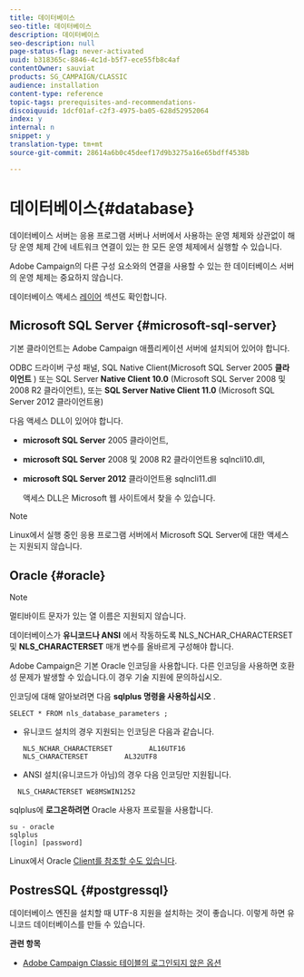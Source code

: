 ```yaml
---
title: 데이터베이스
seo-title: 데이터베이스
description: 데이터베이스
seo-description: null
page-status-flag: never-activated
uuid: b318365c-8846-4c1d-b5f7-ece55fb8c4af
contentOwner: sauviat
products: SG_CAMPAIGN/CLASSIC
audience: installation
content-type: reference
topic-tags: prerequisites-and-recommendations-
discoiquuid: 1dcf01af-c2f3-4975-ba05-628d52952064
index: y
internal: n
snippet: y
translation-type: tm+mt
source-git-commit: 28614a6b0c45deef17d9b3275a16e65bdff4538b

---
```



# 데이터베이스{#database}

데이터베이스 서버는 응용 프로그램 서버나 서버에서 사용하는 운영 체제와 상관없이 해당 운영 체제 간에 네트워크 연결이 있는 한 모든 운영 체제에서 실행할 수 있습니다.

Adobe Campaign의 다른 구성 요소와의 연결을 사용할 수 있는 한 데이터베이스 서버의 운영 체제는 중요하지 않습니다.

데이터베이스 액세스 [레이어](../../installation/using/prerequisites-of-campaign-installation-in-linux.md#database-access-layers) 섹션도 확인합니다.

## Microsoft SQL Server {#microsoft-sql-server}

기본 클라이언트는 Adobe Campaign 애플리케이션 서버에 설치되어 있어야 합니다.

ODBC 드라이버 구성 패널, SQL Native Client(Microsoft SQL Server 2005 **클라이언트** ) 또는 SQL Server **Native Client 10.0** (Microsoft SQL Server 2008 및 2008 R2 클라이언트), 또는 **SQL Server Native Client 11.0** (Microsoft SQL Server 2012 클라이언트용)

다음 액세스 DLL이 있어야 합니다.

* **microsoft SQL Server** 2005 클라이언트,
* **microsoft SQL Server** 2008 및 2008 R2 클라이언트용 sqlncli10.dll,
* **microsoft SQL Server 2012** 클라이언트용 sqlncli11.dll

   액세스 DLL은 Microsoft 웹 사이트에서 찾을 수 있습니다.

>[!NOTE]
>
>Linux에서 실행 중인 응용 프로그램 서버에서 Microsoft SQL Server에 대한 액세스는 지원되지 않습니다.

## Oracle {#oracle}

>[!NOTE]
>
>멀티바이트 문자가 있는 열 이름은 지원되지 않습니다.

데이터베이스가 **유니코드나 ANSI** 에서 작동하도록 NLS_NCHAR_CHARACTERSET 및 **NLS_CHARACTERSET** 매개 변수를 올바르게 구성해야 합니다.

Adobe Campaign은 기본 Oracle 인코딩을 사용합니다. 다른 인코딩을 사용하면 호환성 문제가 발생할 수 있습니다.이 경우 기술 지원에 문의하십시오.

인코딩에 대해 알아보려면 다음 **sqlplus 명령을 사용하십시오** .

```
SELECT * FROM nls_database_parameters ;
```

* 유니코드 설치의 경우 지원되는 인코딩은 다음과 같습니다.

   ```
   NLS_NCHAR_CHARACTERSET         AL16UTF16
   NLS_CHARACTERSET         AL32UTF8
   ```

* ANSI 설치(유니코드가 아님)의 경우 다음 인코딩만 지원됩니다.

```
  NLS_CHARACTERSET WE8MSWIN1252
```

sqlplus에 **로그온하려면** Oracle 사용자 프로필을 사용합니다.

```
su - oracle 
sqlplus 
[login] [password]
```

Linux에서 Oracle [Client를 참조할 수도 있습니다](../../installation/using/installing-packages-with-linux.md#oracle-client-in-linux).

## PostresSQL {#postgressql}

데이터베이스 엔진을 설치할 때 UTF-8 지원을 설치하는 것이 좋습니다. 이렇게 하면 유니코드 데이터베이스를 만들 수 있습니다.

**관련 항목**

* [Adobe Campaign Classic 테이블의 로그인되지 않은 옵션](https://helpx.adobe.com/campaign/kb/unlogged-tables-classic.html)